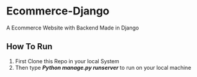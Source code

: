 # Ecommerce-Django
A Ecommerce Website with Backend Made in Django

## How To Run
1. First Clone this Repo in your local System
2.  Then type ***Python manage.py runserver*** to run on your local machine
